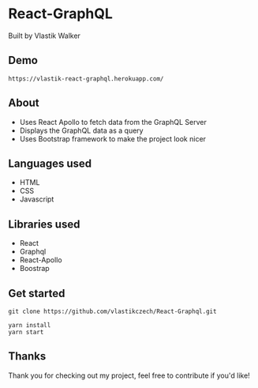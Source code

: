 # React-GraphQL

Built by Vlastik Walker

## Demo
```
https://vlastik-react-graphql.herokuapp.com/
```

## About

* Uses React Apollo to fetch data from the GraphQL Server
* Displays the GraphQL data as a query
* Uses Bootstrap framework to make the project look nicer


## Languages used

* HTML
* CSS
* Javascript

## Libraries used

* React
* Graphql
* React-Apollo
* Boostrap

## Get started

```
git clone https://github.com/vlastikczech/React-Graphql.git

yarn install
yarn start
```


## Thanks

Thank you for checking out my project, feel free to contribute if you'd like!
